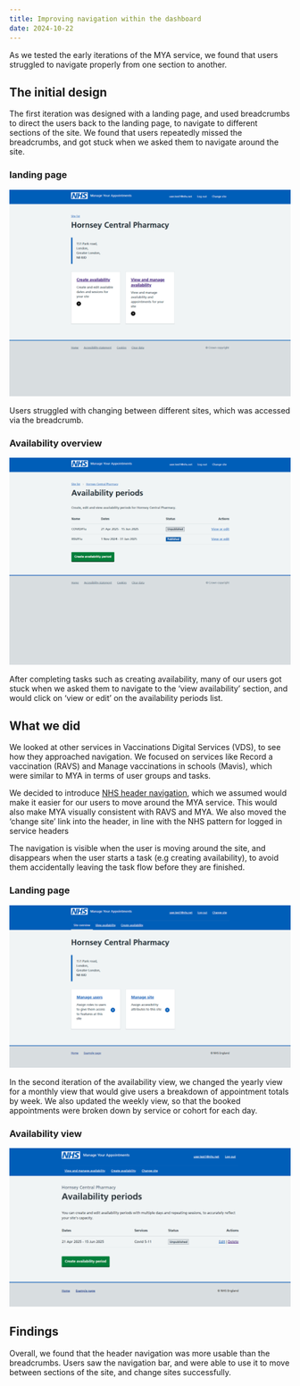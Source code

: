 ```yaml
---
title: Improving navigation within the dashboard
date: 2024-10-22
---
```


As we tested the early iterations of the MYA service, we found that users struggled to navigate properly from one section to another.

## The initial design

The first iteration was designed with a landing page, and used breadcrumbs to direct the users back to the landing page, to navigate to different sections of the site. We found that users repeatedly missed the breadcrumbs, and got stuck when we asked them to navigate around the site.

### landing page

![Screenshot that shows the MYA landing page, with cards to navigate to different sections of the site](landing-page.png)

Users struggled with changing between different sites, which was accessed via the breadcrumb.

### Availability overview

![Screenshot of a page which lists existing availability periods, with a button to create more](availability-overview.png)

After completing tasks such as creating availability, many of our users got stuck when we asked them to navigate to the ‘view availability’ section, and would click on ‘view or edit’ on the availability periods list.

## What we did

We looked at other services in Vaccinations Digital Services (VDS), to see how they approached navigation. We focused on services like Record a vaccination (RAVS) and Manage vaccinations in schools (Mavis), which were similar to MYA in terms of user groups and tasks.

We decided to introduce [NHS header navigation](https://service-manual.nhs.uk/design-system/components/header), which we assumed would make it easier for our users to move around the MYA service. This would also make MYA visually consistent with RAVS and MYA. We also moved the ‘change site’ link into the header, in line with the NHS pattern for logged in service headers

The navigation is visible when the user is moving around the site, and disappears when the user starts a task (e.g creating availability), to avoid them accidentally leaving the task flow before they are finished.

### Landing page

![Screenshot of a page that shows a monthly overview, where users can see appointment data broken down by week](landing-improved.png)

In the second iteration of the availability view, we changed the yearly view for a monthly view that would give users a breakdown of appointment totals by week. We also updated the weekly view, so that the booked appointments were broken down by service or cohort for each day.

### Availability view

![Screenshot of a page that shows a monthly overview, where users can see appointment data broken down by week](availability-improved.png)

## Findings

Overall, we found that the header navigation was more usable than the breadcrumbs. Users saw the navigation bar, and were able to use it to move between sections of the site, and change sites successfully.
